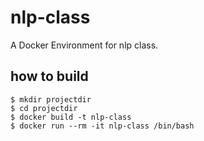 # nlp-class
A Docker Environment for nlp class.

## how to build
```
$ mkdir projectdir
$ cd projectdir
$ docker build -t nlp-class
$ docker run --rm -it nlp-class /bin/bash
```
